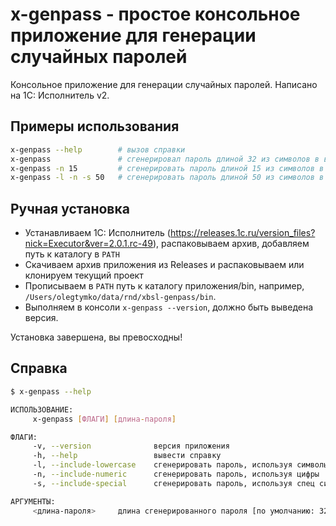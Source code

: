 # x-genpass - простое консольное приложение для генерации случайных паролей

Консольное приложение для генерации случайных паролей. Написано на 1С: Исполнитель v2.

## Примеры использования

```sh
x-genpass --help        # вызов справки
x-genpass               # сгенерировал пароль длиной 32 из символов в верхнем регистре
x-genpass -n 15         # сгенерировать пароль длиной 15 из символов в верхнем регистре и цифр
x-genpass -l -n -s 50   # сгенерировать пароль длиной 50 из символов в верхнем и нижнем регистре, цифр и специальных символов
```

## Ручная установка

- Устанавливаем 1С: Исполнитель (https://releases.1c.ru/version_files?nick=Executor&ver=2.0.1.rc-49), распаковываем архив, добавляем путь к каталогу в `PATH`
- Скачиваем архив приложения из Releases и распаковываем или клонируем текущий проект
- Прописываем в `PATH` путь к каталогу приложения/bin, например, `/Users/olegtymko/data/rnd/xbsl-genpass/bin`.
- Выполняем в консоли `x-genpass --version`, должно быть выведена версия.

Установка завершена, вы превосходны!

## Справка

```sh
$ x-genpass --help

ИСПОЛЬЗОВАНИЕ:
     x-genpass [ФЛАГИ] [длина-пароля]

ФЛАГИ:
     -v, --version              версия приложения
     -h, --help                 вывести справку
     -l, --include-lowercase    сгенерировать пароль, используя символы в нижнем регистре
     -n, --include-numeric      сгенерировать пароль, используя цифры
     -s, --include-special      сгенерировать пароль, используя спец символы: :<=>?@;[\]^_`

АРГУМЕНТЫ:
     <длина-пароля>     длина сгенерированного пароля [по умолчанию: 32]
```